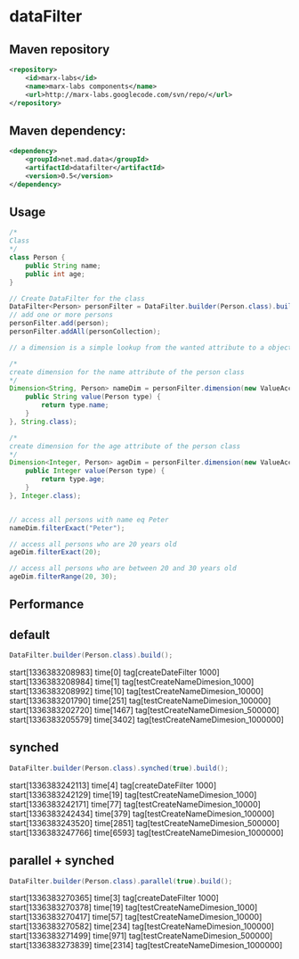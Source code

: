dataFilter
==========

Maven repository
---------

``` xml
<repository>
	<id>marx-labs</id>
	<name>marx-labs components</name>
	<url>http://marx-labs.googlecode.com/svn/repo/</url>
</repository>
```


Maven dependency: 
-------------
``` xml
<dependency>
	<groupId>net.mad.data</groupId>
	<artifactId>datafilter</artifactId>
	<version>0.5</version>
</dependency>
```


Usage
-----

``` java
/*
Class
*/
class Person {
	public String name;
	public int age;
}

// Create DataFilter for the class
DataFilter<Person> personFilter = DataFilter.builder(Person.class).build();
// add one or more persons
personFilter.add(person);
personFilter.addAll(personCollection);

// a dimension is a simple lookup from the wanted attribute to a object

/* 
create dimension for the name attribute of the person class
*/
Dimension<String, Person> nameDim = personFilter.dimension(new ValueAccessorFunktion<Person, String>() {
	public String value(Person type) {
		return type.name;
	}
}, String.class);

/* 
create dimension for the age attribute of the person class
*/
Dimension<Integer, Person> ageDim = personFilter.dimension(new ValueAccessorFunktion<Person, Integer>() {
	public Integer value(Person type) {
		return type.age;
	}
}, Integer.class);


// access all persons with name eq Peter
nameDim.filterExact("Peter");

// access all persons who are 20 years old
ageDim.filterExact(20);

// access all persons who are between 20 and 30 years old
ageDim.filterRange(20, 30);
```

Performance
----------

default
-------
``` java
DataFilter.builder(Person.class).build();
```
start[1336383208983] time[0] tag[createDateFilter 1000]
start[1336383208984] time[1] tag[testCreateNameDimesion_1000]
start[1336383208992] time[10] tag[testCreateNameDimesion_10000]
start[1336383201790] time[251] tag[testCreateNameDimesion_100000]
start[1336383202720] time[1467] tag[testCreateNameDimesion_500000]
start[1336383205579] time[3402] tag[testCreateNameDimesion_1000000]



synched
-------
``` java
DataFilter.builder(Person.class).synched(true).build();
```
start[1336383242113] time[4] tag[createDateFilter 1000]
start[1336383242129] time[19] tag[testCreateNameDimesion_1000]
start[1336383242171] time[77] tag[testCreateNameDimesion_10000]
start[1336383242434] time[379] tag[testCreateNameDimesion_100000]
start[1336383243520] time[2851] tag[testCreateNameDimesion_500000]
start[1336383247766] time[6593] tag[testCreateNameDimesion_1000000]


parallel + synched
------------------
``` java
DataFilter.builder(Person.class).parallel(true).build();
```
start[1336383270365] time[3] tag[createDateFilter 1000]
start[1336383270378] time[19] tag[testCreateNameDimesion_1000]
start[1336383270417] time[57] tag[testCreateNameDimesion_10000]
start[1336383270582] time[234] tag[testCreateNameDimesion_100000]
start[1336383271499] time[971] tag[testCreateNameDimesion_500000]
start[1336383273839] time[2314] tag[testCreateNameDimesion_1000000]